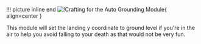 !!! picture inline end 
    ![!Crafting for the Auto Grounding Module](https://imgur.com/50h1pw9.png){ align=center }

This module will set the landing y coordinate to ground level if you're in the air to help you avoid falling to your death as that would not be very fun.
